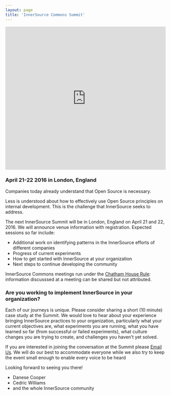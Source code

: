 ```yaml
---
layout: page
title: 'InnerSource Commons Summit'
---
```


<!-- div style="width:195px; text-align:center;" ><iframe  src="https://www.eventbrite.com/countdown-widget?eid=23771021766" frameborder="0" height="383" width="195" marginheight="0" marginwidth="0" scrolling="no" allowtransparency="true"></iframe></div !-->

<div style="width:100%; text-align:left;" ><iframe  src="https://www.eventbrite.com/e/innersource-commons-summit-spring-2016-registration-23771021766?ref=eweb" frameborder="0" height="450" width="100%" vspace="0" hspace="0" marginheight="5" marginwidth="5" scrolling="auto" allowtransparency="true"></iframe></div>


### April 21-22 2016 in London, England

Companies today already understand that Open Source is necessary.

Less is understood about how to effectively use Open Source principles on internal development. This is the challenge that InnerSource seeks to address.

The next InnerSource Summit will be in London, England on April 21 and 22, 2016. We will announce venue information with registration. Expected sessions so far include:

* Additional work on identifying patterns in the InnerSource efforts of different companies
* Progress of current experiments
* How to get started with InnerSource at your organization
* Next steps to continue developing the community

InnerSource Commons meetings run under the [Chatham House Rule](https://en.wikipedia.org/wiki/Chatham_House_Rule): information discusssed at a meeting can be shared but not attributed.

### Are you working to implement InnerSource in your organization?

Each of our journeys is unique. Please consider sharing a short (10 minute) case study at the Summit. We would love to hear about your experience bringing InnerSource practices to your organization, particularly what your current objectives are, what experiments you are running, what you have learned so far (from successful or failed experiments), what culture changes you are trying to create, and challenges you haven't yet solved.

If you are interested in joining the conversation at the Summit please [Email Us](mailto:summit@innersourcecommons.org). We will do our best to accommodate everyone while we also try to keep the event small enough to enable every voice to be heard

Looking forward to seeing you there!

* Danese Cooper
* Cedric Williams
* and the whole InnerSource community